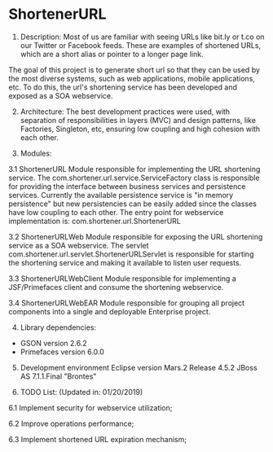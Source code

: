 # ShortenerURL

1. Description:
Most of us are familiar with seeing URLs like bit.ly or t.co on our Twitter or Facebook feeds. 
These are examples of shortened URLs, which are a short alias or pointer to a longer page link. 

The goal of this project is to generate short url so that they can be used by the most diverse systems, such as web applications, mobile applications, etc. 
To do this, the url's shortening service has been developed and exposed as a SOA webservice.


2. Architecture:
The best development practices were used, with separation of responsibilities in layers (MVC) and design patterns, like Factories, Singleton, etc, ensuring low coupling and high cohesion with each other.


3. Modules:

3.1 ShortenerURL
Module responsible for implementing the URL shortening service.
The com.shortener.url.service.ServiceFactory class is responsible for providing the interface between business services and persistence services.
Currently the available persistence service is "in memory persistence" but new persistencies can be easily added since the classes have low coupling to each other.
The entry point for webservice implementation is: com.shortener.url.ShortenerURL

3.2 ShortenerURLWeb
Module responsible for exposing the URL shortening service as a SOA webservice.
The servlet com.shortener.url.servlet.ShortenerURLServlet is responsible for starting the shortening service and making it available to listen user  requests.

3.3 ShortenerURLWebClient
Module responsible for implementing a JSF/Primefaces client and consume the shortening webservice.

3.4 ShortenerURLWebEAR
Module responsible for grouping all project components into a single and deployable Enterprise project.


4. Library dependencies:
- GSON version 2.6.2
- Primefaces version 6.0.0


5. Development environment
Eclipse version Mars.2 Release 4.5.2
JBoss AS 7.1.1.Final "Brontes"


6. TODO List: (Updated in: 01/20/2019)

6.1 Implement security for webservice utilization;

6.2 Improve operations performance;

6.3 Implement shortened URL expiration mechanism;


